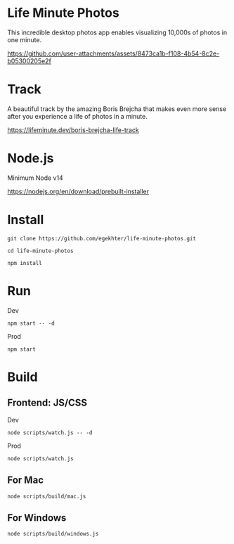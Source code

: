 # Life Minute Photos

This incredible desktop photos app enables visualizing 10,000s of photos in one minute. 


https://github.com/user-attachments/assets/8473ca1b-f108-4b54-8c2e-b05300205e2f


# Track

A beautiful track by the amazing Boris Brejcha that makes even more sense after you experience a life of photos in a minute. 

https://lifeminute.dev/boris-brejcha-life-track

# Node.js

Minimum Node v14

https://nodejs.org/en/download/prebuilt-installer

# Install

`git clone https://github.com/egekhter/life-minute-photos.git`

`cd life-minute-photos`

`npm install`

# Run

Dev

`npm start -- -d`

Prod

`npm start`

# Build

## Frontend: JS/CSS


Dev

`node scripts/watch.js -- -d`

Prod

`node scripts/watch.js`



## For Mac

`node scripts/build/mac.js`

## For Windows

`node scripts/build/windows.js`
